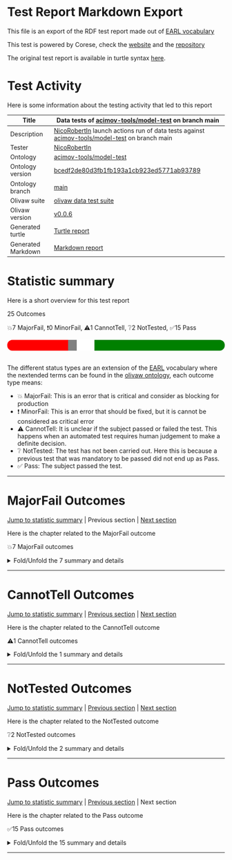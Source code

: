 # Test Report Markdown Export

This file is an export of the RDF test report made out of [EARL vocabulary](https://www.w3.org/TR/EARL10/)

This test is powered by Corese, check the [website](https://project.inria.fr/corese/) and the [repository](https://github.com/Wimmics/corese)

The original test report is available in turtle syntax [here](./data-test-actions.ttl).

# Test Activity

Here is some information about the testing activity that led to this report

|Title|Data&#32;tests&#32;of&#32;[acimov-tools/model-test](https://github.com/acimov-tools/model-test)&#32;on&#32;branch&#32;main|
|--|--|
|Description|[NicoRobertIn](https://github.com/NicoRobertIn)&#32;launch&#32;actions&#32;run&#32;of&#32;data&#32;tests&#32;against&#32;[acimov-tools/model-test](https://github.com/acimov-tools/model-test)&#32;on&#32;branch&#32;main|
|Tester|[NicoRobertIn](https://github.com/NicoRobertIn)|
|Ontology|[acimov-tools/model-test](https://github.com/acimov-tools/model-test)|
|Ontology version|[bcedf2de80d3fb1fb193a1cb923ed5771ab93789](https://github.com/acimov-tools/model-test/tree/bcedf2de80d3fb1fb193a1cb923ed5771ab93789)|
|Ontology branch|[main](https://github.com/acimov-tools/model-test/tree/main)|
|Olivaw suite|[olivaw data test suite](https://github.com/Wimmics/olivaw/blob/v0.0.6/olivaw/test/data/suite.py)|
|Olivaw version|[v0.0.6](https://github.com/Wimmics/olivaw)|
|Generated turtle|[Turtle report](./../../github.com/acimov-tools/model-test/blob/bcedf2de80d3fb1fb193a1cb923ed5771ab93789/.acimov/output/data-test-actions.ttl)|
|Generated Markdown|[Markdown report](./../../github.com/acimov-tools/model-test/blob/bcedf2de80d3fb1fb193a1cb923ed5771ab93789/.acimov/output/data-test-actions.md)|

# Statistic summary

Here is a short overview for this test report

25 Outcomes

:boom:7 MajorFail, :exclamation:0 MinorFail, :warning:1 CannotTell, :grey_question:2 NotTested, :white_check_mark:15 Pass

<div  style="border-radius: 12px; height: 25px; overflow: hidden"><img src="../assets/red.png" width="28%" height="25px"/><img src="../assets/orange.png" width="0%" height="25px"/><img src="../assets/grey.png" width="4%" height="25px"/><img src="../assets/white.png" width="8%" height="25px"/><img src="../assets/green.png" width="60%" height="25px"/></div>

<br/>

The different status types are an extension of the [EARL](https://www.w3.org/TR/EARL10-Schema/) vocabulary where the nextended terms can be found in the [olivaw ontology](https://ns.inria.fr/olivaw#), each outcome type means:
* :boom: MajorFail: This is an error that is critical and consider as blocking for production
* :exclamation: MinorFail: This is an error that should be fixed, but it is cannot be considered as critical error
* :warning: CannotTell: It is unclear if the subject passed or failed the test. This happens when an automated test requires human judgement to make a definite decision.
* :grey_question: NotTested:  The test has not been carried out. Here this is because a previous test that was mandatory to be passed did not end up as Pass.
* :white_check_mark: Pass: The subject passed the test.

***


# MajorFail Outcomes

[Jump to statistic summary](#statistic-summary)	|	Previous section	|	[Next section](#cannottell-outcomes)

Here is the chapter related to the MajorFail outcome

:boom:7 MajorFail outcomes

<details>
<summary>Fold/Unfold the 7 summary and details</summary>

## MajorFail Outcomes Summary

:boom:7 MajorFail outcomes

|*Jump*|*Number*|*Status*|*Subject*|*Criterion*|*Title*|*Link*|
|------|--------|--------|---------|-----------|-------|------|
|[Chapter top](#majorfail-outcomes)|<div id="summary-MajorFail-1">1/7</div>|:boom:MajorFail|`usecase-zeusecase-wronguncommonprefix`|[data-richness](https://raw.githubusercontent.com/acimov-tools/model-test/main/.acimov/custom-tests/data/richness.shacl#criterion)|Error on custom test |[Jump](#majorfail-outcome-number-1)|
|[Chapter top](#majorfail-outcomes)|<div id="summary-MajorFail-2">2/7</div>|:boom:MajorFail|`usecase-zeusecase-wrongcommonprefix`|[data-richness](https://raw.githubusercontent.com/acimov-tools/model-test/main/.acimov/custom-tests/data/richness.shacl#criterion)|Error on custom test |[Jump](#majorfail-outcome-number-2)|
|[Chapter top](#majorfail-outcomes)|<div id="summary-MajorFail-3">3/7</div>|:boom:MajorFail|`usecase-zeusecase-syntax`|[syntax](https://ns.inria.fr/olivaw#syntax)|Test subject has syntax errors|[Jump](#majorfail-outcome-number-3)|
|[Chapter top](#majorfail-outcomes)|<div id="summary-MajorFail-4">4/7</div>|:boom:MajorFail|`usecase-zeusecase-notrealterm`|[term-recognition](https://ns.inria.fr/olivaw#term-recognition)|Unknown ontology term|[Jump](#majorfail-outcome-number-4)|
|[Chapter top](#majorfail-outcomes)|<div id="summary-MajorFail-5">5/7</div>|:boom:MajorFail|`usecase-zeusecase-notrealterm`|[data-richness](https://raw.githubusercontent.com/acimov-tools/model-test/main/.acimov/custom-tests/data/richness.shacl#criterion)|Error on custom test |[Jump](#majorfail-outcome-number-5)|
|[Chapter top](#majorfail-outcomes)|<div id="summary-MajorFail-6">6/7</div>|:boom:MajorFail|`usecase-zeusecase-inconsistent`|[owl-rl-constraint](https://ns.inria.fr/olivaw#owl-rl-constraint)|OWL RL Constraint violation|[Jump](#majorfail-outcome-number-6)|
|[Chapter top](#majorfail-outcomes)|<div id="summary-MajorFail-7">7/7</div>|:boom:MajorFail|`dataset-domain1-scenario1`|[owl-rl-constraint](https://ns.inria.fr/olivaw#owl-rl-constraint)|OWL RL Constraint violation|[Jump](#majorfail-outcome-number-7)|

***

## MajorFail Outcomes Details

This subchapter gives more details to the :boom:MajorFail outcomes

### MajorFail Outcome number 1

[Jump to summary definition](#summary-MajorFail-1)	|	Previous MajorFail outcome	|	[Next MajorFail outcome](#majorfail-outcome-number-2)

:boom:MajorFail outcome
#### Subject detail
|Name|usecase-zeusecase-wronguncommonprefix|
|----|----|
|Title|Standalone&#32;use&#32;case&#32;use-cases/zeusecase/wronguncommonprefix.ttl&#32;from&#32;branch&#32;main|
|Composition|- [Use case zeusecase/wronguncommonprefix](https://github.com/acimov-tools/model-test/blob/main/use-cases/zeusecase/wronguncommonprefix.ttl)|

#### Criterion detail
|Identifier|[data-richness](https://raw.githubusercontent.com/acimov-tools/model-test/main/.acimov/custom-tests/data/richness.shacl#criterion)|
|----|----|
|Title|The&#32;vocabulary&#32;is&#32;linked&#32;to&#32;by&#32;other&#32;vocabularies|
|Description|Each&#32;node&#32;should&#32;have&#32;predicates&#32;other&#32;than&#32;rdf:type|

#### Outcome Detail
|Jump|Type|:boom:MajorFail|
|----|----|----|
|[Section top](#majorfail-outcome-number-1)|Identifier|`data-richness`|
|[Section top](#majorfail-outcome-number-1)|Title|Error&#32;on&#32;custom&#32;test&#32;|
|[Section top](#majorfail-outcome-number-1)|Description|Error&#32;occured&#32;while&#32;running&#32;custom&#32;test&#32;|
|[Section top](#majorfail-outcome-number-1)|Pointer|<pre lang="Turtle"><code>:shape&#32;a&#32;sh:NodeShape&#32;;  &#10; &#32; &#32; &#32; &#32;sh:message&#32; &#34;Some&#32;subjects&#32;only&#32;have&#32;a&#32;rdf:type&#32;property&#34; &#32;;  &#10; &#32; &#32; &#32; &#32;sh:severity&#32;sh:Warning&#32;;  &#10; &#32; &#32; &#32; &#32;sh:sparql&#32; &#91;&#32;sh:select&#32; &#34; &#34; &#34;  &#10;select&#32;?this&#32;where&#32;{  &#10; &#32; &#32;?this&#32;?p&#32;?o&#32;.  &#10; &#32; &#32; &#32;filter&#32;(?p&#32;!=&#32;rdf:t...&#34; &#34; &#34; &#32;]&#32;;  &#10; &#32; &#32; &#32; &#32;sh:targetSubjectsOf&#32;rdf:type&#32;.</code></pre>|
|[Section top](#majorfail-outcome-number-1)|Pointer|<pre lang="Turtle"><code>violation:8406ad30-4806-460e-890d-08ef516819e3&#32;a&#32;sh:ValidationResult&#32;;  &#10; &#32; &#32; &#32; &#32;sh:focusNode&#32; &#60;https://www.example.org/zeusecase/zeInstance> &#32;;  &#10; &#32; &#32; &#32; &#32;sh:resultMessage&#32; &#34;Some&#32;subjects&#32;only&#32;have&#32;a&#32;rdf:type&#32;property&#34; &#32;;  &#10; &#32; &#32; &#32; &#32;sh:resultPath&#32;sh:sparql&#32;;  &#10; &#32; &#32; &#32; &#32;sh:resultSeverity&#32;sh:Warning&#32;;  &#10; &#32; &#32; &#32; &#32;sh:sourceConstraintComponent&#32;sh:sparqlCount&#32;;  &#10; &#32; &#32; &#32; &#32;sh:sourceShape&#32;data-richness:shape&#32;.</code></pre>|
|[Section top](#majorfail-outcome-number-1)|Pointer|<pre lang="Turtle"><code>:zeInstance&#32;a&#32; &#60;http://www.example.org/olivaw/ClassA> &#32;.</code></pre>|

***
### MajorFail Outcome number 2

[Jump to summary definition](#summary-MajorFail-2)	|	[Previous MajorFail outcome](#majorfail-outcome-number-1)	|	[Next MajorFail outcome](#majorfail-outcome-number-3)

:boom:MajorFail outcome
#### Subject detail
|Name|usecase-zeusecase-wrongcommonprefix|
|----|----|
|Title|Standalone&#32;use&#32;case&#32;use-cases/zeusecase/wrongcommonprefix.ttl&#32;from&#32;branch&#32;main|
|Composition|- [Use case zeusecase/wrongcommonprefix](https://github.com/acimov-tools/model-test/blob/main/use-cases/zeusecase/wrongcommonprefix.ttl)|

#### Criterion detail
|Identifier|[data-richness](https://raw.githubusercontent.com/acimov-tools/model-test/main/.acimov/custom-tests/data/richness.shacl#criterion)|
|----|----|
|Title|The&#32;vocabulary&#32;is&#32;linked&#32;to&#32;by&#32;other&#32;vocabularies|
|Description|Each&#32;node&#32;should&#32;have&#32;predicates&#32;other&#32;than&#32;rdf:type|

#### Outcome Detail
|Jump|Type|:boom:MajorFail|
|----|----|----|
|[Section top](#majorfail-outcome-number-2)|Identifier|`data-richness`|
|[Section top](#majorfail-outcome-number-2)|Title|Error&#32;on&#32;custom&#32;test&#32;|
|[Section top](#majorfail-outcome-number-2)|Description|Error&#32;occured&#32;while&#32;running&#32;custom&#32;test&#32;|
|[Section top](#majorfail-outcome-number-2)|Pointer|<pre lang="Turtle"><code>:shape&#32;a&#32;sh:NodeShape&#32;;  &#10; &#32; &#32; &#32; &#32;sh:message&#32; &#34;Some&#32;subjects&#32;only&#32;have&#32;a&#32;rdf:type&#32;property&#34; &#32;;  &#10; &#32; &#32; &#32; &#32;sh:severity&#32;sh:Warning&#32;;  &#10; &#32; &#32; &#32; &#32;sh:sparql&#32; &#91;&#32;sh:select&#32; &#34; &#34; &#34;  &#10;select&#32;?this&#32;where&#32;{  &#10; &#32; &#32;?this&#32;?p&#32;?o&#32;.  &#10; &#32; &#32; &#32;filter&#32;(?p&#32;!=&#32;rdf:t...&#34; &#34; &#34; &#32;]&#32;;  &#10; &#32; &#32; &#32; &#32;sh:targetSubjectsOf&#32;rdf:type&#32;.</code></pre>|
|[Section top](#majorfail-outcome-number-2)|Pointer|<pre lang="Turtle"><code>violation:f36850b7-7e89-415e-81ce-c74b4d6dd4ba&#32;a&#32;sh:ValidationResult&#32;;  &#10; &#32; &#32; &#32; &#32;sh:focusNode&#32; &#60;https://www.example.org/zeusecase/zeInstance> &#32;;  &#10; &#32; &#32; &#32; &#32;sh:resultMessage&#32; &#34;Some&#32;subjects&#32;only&#32;have&#32;a&#32;rdf:type&#32;property&#34; &#32;;  &#10; &#32; &#32; &#32; &#32;sh:resultPath&#32;sh:sparql&#32;;  &#10; &#32; &#32; &#32; &#32;sh:resultSeverity&#32;sh:Warning&#32;;  &#10; &#32; &#32; &#32; &#32;sh:sourceConstraintComponent&#32;sh:sparqlCount&#32;;  &#10; &#32; &#32; &#32; &#32;sh:sourceShape&#32;data-richness:shape&#32;.</code></pre>|
|[Section top](#majorfail-outcome-number-2)|Pointer|<pre lang="Turtle"><code>:zeInstance&#32;a&#32;sand:ClassA&#32;.</code></pre>|

***
### MajorFail Outcome number 3

[Jump to summary definition](#summary-MajorFail-3)	|	[Previous MajorFail outcome](#majorfail-outcome-number-2)	|	[Next MajorFail outcome](#majorfail-outcome-number-4)

:boom:MajorFail outcome
#### Subject detail
|Name|usecase-zeusecase-syntax|
|----|----|
|Title|Standalone&#32;use&#32;case&#32;use-cases/zeusecase/syntax.ttl&#32;from&#32;branch&#32;main|
|Composition|- [Use case zeusecase/syntax](https://github.com/acimov-tools/model-test/blob/main/use-cases/zeusecase/syntax.ttl)|

#### Criterion detail
|Identifier|[syntax](https://ns.inria.fr/olivaw#syntax)|
|----|----|
|Title|Syntax&#32;test|
|Description|A&#32;test&#32;meant&#32;to&#32;check&#32;wether&#32;the&#32;test&#32;subject&#32;is&#32;syntaxically&#32;correct&#32;or&#32;not.|

#### Outcome Detail
|Jump|Type|:boom:MajorFail|
|----|----|----|
|[Section top](#majorfail-outcome-number-3)|Identifier|`syntax-error`|
|[Section top](#majorfail-outcome-number-3)|Title|Test&#32;subject&#32;has&#32;syntax&#32;errors|
|[Section top](#majorfail-outcome-number-3)|Description|Encountered&#32; &#34;a&#34; &#32;at&#32;line&#32;6,&#32;column&#32;27.|

***
### MajorFail Outcome number 4

[Jump to summary definition](#summary-MajorFail-4)	|	[Previous MajorFail outcome](#majorfail-outcome-number-3)	|	[Next MajorFail outcome](#majorfail-outcome-number-5)

:boom:MajorFail outcome
#### Subject detail
|Name|usecase-zeusecase-notrealterm|
|----|----|
|Title|Standalone&#32;use&#32;case&#32;use-cases/zeusecase/notrealterm.ttl&#32;from&#32;branch&#32;main|
|Composition|- [Use case zeusecase/notrealterm](https://github.com/acimov-tools/model-test/blob/main/use-cases/zeusecase/notrealterm.ttl)|

#### Criterion detail
|Identifier|[term-recognition](https://ns.inria.fr/olivaw#term-recognition)|
|----|----|
|Title|Term&#32;recognition&#32;test|
|Description|A&#32;test&#32;meant&#32;to&#32;detect&#32;if&#32;all&#32;the&#32;terms&#32;from&#32;the&#32;subject&#32;that&#32;are&#32;from&#32;the&#32;ontology&#32;namespace&#32;are&#32;indeed&#32;defined&#32;in&#32;the&#32;ontology|

#### Outcome Detail
|Jump|Type|:boom:MajorFail|
|----|----|----|
|[Section top](#majorfail-outcome-number-4)|Identifier|`unknown-term`|
|[Section top](#majorfail-outcome-number-4)|Title|Unknown&#32;ontology&#32;term|
|[Section top](#majorfail-outcome-number-4)|Description|Some&#32;fragment&#32;terms&#32;are&#32;in&#32;ontology&#32;namespace&#32;but&#32;not&#32;defined&#32;in&#32;ontology|
|[Section top](#majorfail-outcome-number-4)|Pointer|<pre lang="Turtle"><code>Term&#32;not&#32;recognized:&#32; &#60;https://www.example.org/olivaw/ClasseA></code></pre>|
|[Section top](#majorfail-outcome-number-4)|Pointer|<pre lang="Turtle"><code>&#60;https://www.example.org/zeusecase/zeInstance> &#32;a&#32;:ClasseA&#32;.</code></pre>|

***
### MajorFail Outcome number 5

[Jump to summary definition](#summary-MajorFail-5)	|	[Previous MajorFail outcome](#majorfail-outcome-number-4)	|	[Next MajorFail outcome](#majorfail-outcome-number-6)

:boom:MajorFail outcome
#### Subject detail
|Name|usecase-zeusecase-notrealterm|
|----|----|
|Title|Standalone&#32;use&#32;case&#32;use-cases/zeusecase/notrealterm.ttl&#32;from&#32;branch&#32;main|
|Composition|- [Use case zeusecase/notrealterm](https://github.com/acimov-tools/model-test/blob/main/use-cases/zeusecase/notrealterm.ttl)|

#### Criterion detail
|Identifier|[data-richness](https://raw.githubusercontent.com/acimov-tools/model-test/main/.acimov/custom-tests/data/richness.shacl#criterion)|
|----|----|
|Title|The&#32;vocabulary&#32;is&#32;linked&#32;to&#32;by&#32;other&#32;vocabularies|
|Description|Each&#32;node&#32;should&#32;have&#32;predicates&#32;other&#32;than&#32;rdf:type|

#### Outcome Detail
|Jump|Type|:boom:MajorFail|
|----|----|----|
|[Section top](#majorfail-outcome-number-5)|Identifier|`data-richness`|
|[Section top](#majorfail-outcome-number-5)|Title|Error&#32;on&#32;custom&#32;test&#32;|
|[Section top](#majorfail-outcome-number-5)|Description|Error&#32;occured&#32;while&#32;running&#32;custom&#32;test&#32;|
|[Section top](#majorfail-outcome-number-5)|Pointer|<pre lang="Turtle"><code>:shape&#32;a&#32;sh:NodeShape&#32;;  &#10; &#32; &#32; &#32; &#32;sh:message&#32; &#34;Some&#32;subjects&#32;only&#32;have&#32;a&#32;rdf:type&#32;property&#34; &#32;;  &#10; &#32; &#32; &#32; &#32;sh:severity&#32;sh:Warning&#32;;  &#10; &#32; &#32; &#32; &#32;sh:sparql&#32; &#91;&#32;sh:select&#32; &#34; &#34; &#34;  &#10;select&#32;?this&#32;where&#32;{  &#10; &#32; &#32;?this&#32;?p&#32;?o&#32;.  &#10; &#32; &#32; &#32;filter&#32;(?p&#32;!=&#32;rdf:t...&#34; &#34; &#34; &#32;]&#32;;  &#10; &#32; &#32; &#32; &#32;sh:targetSubjectsOf&#32;rdf:type&#32;.</code></pre>|
|[Section top](#majorfail-outcome-number-5)|Pointer|<pre lang="Turtle"><code>violation:13947d92-1794-4094-89cb-6c574ca66de3&#32;a&#32;sh:ValidationResult&#32;;  &#10; &#32; &#32; &#32; &#32;sh:focusNode&#32; &#60;https://www.example.org/zeusecase/zeInstance> &#32;;  &#10; &#32; &#32; &#32; &#32;sh:resultMessage&#32; &#34;Some&#32;subjects&#32;only&#32;have&#32;a&#32;rdf:type&#32;property&#34; &#32;;  &#10; &#32; &#32; &#32; &#32;sh:resultPath&#32;sh:sparql&#32;;  &#10; &#32; &#32; &#32; &#32;sh:resultSeverity&#32;sh:Warning&#32;;  &#10; &#32; &#32; &#32; &#32;sh:sourceConstraintComponent&#32;sh:sparqlCount&#32;;  &#10; &#32; &#32; &#32; &#32;sh:sourceShape&#32;data-richness:shape&#32;.</code></pre>|
|[Section top](#majorfail-outcome-number-5)|Pointer|<pre lang="Turtle"><code>:zeInstance&#32;a&#32;sand:ClasseA&#32;.</code></pre>|

***
### MajorFail Outcome number 6

[Jump to summary definition](#summary-MajorFail-6)	|	[Previous MajorFail outcome](#majorfail-outcome-number-5)	|	[Next MajorFail outcome](#majorfail-outcome-number-7)

:boom:MajorFail outcome
#### Subject detail
|Name|usecase-zeusecase-inconsistent|
|----|----|
|Title|Standalone&#32;use&#32;case&#32;use-cases/zeusecase/inconsistent.ttl&#32;from&#32;branch&#32;main|
|Composition|- [Use case zeusecase/inconsistent](https://github.com/acimov-tools/model-test/blob/main/use-cases/zeusecase/inconsistent.ttl)|

#### Criterion detail
|Identifier|[owl-rl-constraint](https://ns.inria.fr/olivaw#owl-rl-constraint)|
|----|----|
|Title|OWL&#32;RL&#32;Constraint&#32;test|
|Description|A&#32;test&#32;meant&#32;to&#32;check&#32;wether&#32;the&#32;test&#32;subject&#32;is&#32;syntaxically&#32;correct&#32;or&#32;not.|

#### Outcome Detail
|Jump|Type|:boom:MajorFail|
|----|----|----|
|[Section top](#majorfail-outcome-number-6)|Identifier|`owl-rl-constraint-violation`|
|[Section top](#majorfail-outcome-number-6)|Title|OWL&#32;RL&#32;Constraint&#32;violation|
|[Section top](#majorfail-outcome-number-6)|Description|http://www.w3.org/2002/07/owl#AllDisjointClasses&#32; &#10;rdf:type&#32;sp:ConstraintViolation&#32; &#10;sp:violationRoot&#32; &#60;https://www.example.org/zeusecase/zeInstance> &#32; &#10;rdfs:label&#32; &#34;Violates&#32;owl:AllDisjointClasses&#34; &#32; &#10;sp:arg1&#32; &#60;https://www.example.org/zeusecase/zeClassA> &#32; &#10;sp:arg2&#32; &#60;https://www.example.org/zeusecase/zeClassB> &#32; &#10; &#32; &#10;|

***
### MajorFail Outcome number 7

[Jump to summary definition](#summary-MajorFail-7)	|	[Previous MajorFail outcome](#majorfail-outcome-number-6)	|	Next MajorFail outcome

:boom:MajorFail outcome
#### Subject detail
|Name|dataset-domain1-scenario1|
|----|----|
|Title|Standalone&#32;dataset&#32;domains/domain1/scenario1/dataset.ttl&#32;from&#32;branch&#32;main|
|Composition|- [Dataset domain1/scenario1](https://github.com/acimov-tools/model-test/blob/main/domains/domain1/scenario1/dataset.ttl)|

#### Criterion detail
|Identifier|[owl-rl-constraint](https://ns.inria.fr/olivaw#owl-rl-constraint)|
|----|----|
|Title|OWL&#32;RL&#32;Constraint&#32;test|
|Description|A&#32;test&#32;meant&#32;to&#32;check&#32;wether&#32;the&#32;test&#32;subject&#32;is&#32;syntaxically&#32;correct&#32;or&#32;not.|

#### Outcome Detail
|Jump|Type|:boom:MajorFail|
|----|----|----|
|[Section top](#majorfail-outcome-number-7)|Identifier|`owl-rl-constraint-violation`|
|[Section top](#majorfail-outcome-number-7)|Title|OWL&#32;RL&#32;Constraint&#32;violation|
|[Section top](#majorfail-outcome-number-7)|Description|http://www.w3.org/2002/07/owl#AllDisjointClasses&#32; &#10;rdf:type&#32;sp:ConstraintViolation&#32; &#10;sp:violationRoot&#32; &#60;http://stardog.com/tutorial/The&lowbar;Beatles> &#32; &#10;rdfs:label&#32; &#34;Violates&#32;owl:AllDisjointClasses&#34; &#32; &#10;sp:arg1&#32; &#60;https://www.example.org/A> &#32; &#10;sp:arg2&#32; &#60;https://www.example.org/B> &#32; &#10; &#32; &#10;|

***

</details>

***


# CannotTell Outcomes

[Jump to statistic summary](#statistic-summary)	|	[Previous section](#majorfail-outcomes)	|	[Next section](#nottested-outcomes)

Here is the chapter related to the CannotTell outcome

:warning:1 CannotTell outcomes

<details>
<summary>Fold/Unfold the 1 summary and details</summary>

## CannotTell Outcomes Summary

:warning:1 CannotTell outcomes

|*Jump*|*Number*|*Status*|*Subject*|*Criterion*|*Title*|*Link*|
|------|--------|--------|---------|-----------|-------|------|
|[Chapter top](#cannottell-outcomes)|<div id="summary-CannotTell-1">1/1</div>|:warning:CannotTell|`usecase-zeusecase-wronguncommonprefix`|[namespace-validity](https://ns.inria.fr/olivaw#namespace-validity)|Possible namespace typo|[Jump](#cannottell-outcome-number-1)|

***

## CannotTell Outcomes Details

This subchapter gives more details to the :warning:CannotTell outcomes

### CannotTell Outcome number 1

[Jump to summary definition](#summary-CannotTell-1)	|	Previous CannotTell outcome	|	Next CannotTell outcome

:warning:CannotTell outcome
#### Subject detail
|Name|usecase-zeusecase-wronguncommonprefix|
|----|----|
|Title|Standalone&#32;use&#32;case&#32;use-cases/zeusecase/wronguncommonprefix.ttl&#32;from&#32;branch&#32;main|
|Composition|- [Use case zeusecase/wronguncommonprefix](https://github.com/acimov-tools/model-test/blob/main/use-cases/zeusecase/wronguncommonprefix.ttl)|

#### Criterion detail
|Identifier|[namespace-validity](https://ns.inria.fr/olivaw#namespace-validity)|
|----|----|
|Title|Prefix&#32;validity&#32;test|
|Description|A&#32;test&#32;case&#32;checking&#32;if&#32;all&#32;the&#32;prefixes&#32;are&#32;not&#32;too&#32;close&#32;from&#32;the&#32;most&#32;used&#32;existing&#32;namespaces&#32;(according&#32;to&#32;prefix&#32;cc)&#32;or&#32;an&#32;ontology&#32;namespace|

#### Outcome Detail
|Jump|Type|:warning:CannotTell|
|----|----|----|
|[Section top](#cannottell-outcome-number-1)|Identifier|`namespace-typo`|
|[Section top](#cannottell-outcome-number-1)|Title|Possible&#32;namespace&#32;typo|
|[Section top](#cannottell-outcome-number-1)|Description|The&#32;following&#32;namespace&#32;seems&#32;suspicious:  &#10; &#32;http://www.example.org/olivaw/&#32;  &#10;Was&#32;it&#32;supposed&#32;to&#32;correspond&#32;to&#32;one&#32;of&#32;these&#32;namespaces?|
|[Section top](#cannottell-outcome-number-1)|Pointer|<pre lang="Turtle"><code>Namespace&#32;usage&#32;in&#32;the&#32;subject&#32;file:</code></pre>|
|[Section top](#cannottell-outcome-number-1)|Pointer|<pre lang="Turtle"><code>&#60;https://www.example.org/zeusecase/zeInstance> &#32;a&#32; &#60;http://www.example.org/olivaw/ClassA> &#32;.</code></pre>|
|[Section top](#cannottell-outcome-number-1)|Pointer|<pre lang="Turtle"><code>Similar&#32;namespace&#32;found&#32;in&#32;file:  &#10;./use-cases/zeusecase/notrealterm.ttl&#32;  &#10;Namespace&#32;found:  &#10;https://www.example.org/olivaw/</code></pre>|
|[Section top](#cannottell-outcome-number-1)|Pointer|<pre lang="Turtle"><code>&#60;https://www.example.org/zeusecase/zeInstance> &#32;a&#32;similar-namespace:ClasseA&#32;.</code></pre>|

***

</details>

***


# NotTested Outcomes

[Jump to statistic summary](#statistic-summary)	|	[Previous section](#cannottell-outcomes)	|	[Next section](#pass-outcomes)

Here is the chapter related to the NotTested outcome

:grey_question:2 NotTested outcomes

<details>
<summary>Fold/Unfold the 2 summary and details</summary>

## NotTested Outcomes Summary

:grey_question:2 NotTested outcomes

|*Jump*|*Number*|*Status*|*Subject*|*Criterion*|*Title*|*Link*|
|------|--------|--------|---------|-----------|-------|------|
|[Chapter top](#nottested-outcomes)|<div id="summary-NotTested-1">1/2</div>|:grey_question:NotTested|`usecase-zeusecase-syntax`|[data-richness](https://ns.inria.fr/olivaw#data-richness)|Error on custom test |[Jump](#nottested-outcome-number-1)|
|[Chapter top](#nottested-outcomes)|<div id="summary-NotTested-2">2/2</div>|:grey_question:NotTested|`usecase-zeusecase-syntax`|[node-with-class](https://ns.inria.fr/olivaw#node-with-class)|Error on custom test |[Jump](#nottested-outcome-number-2)|

***

## NotTested Outcomes Details

This subchapter gives more details to the :grey_question:NotTested outcomes

### NotTested Outcome number 1

[Jump to summary definition](#summary-NotTested-1)	|	Previous NotTested outcome	|	[Next NotTested outcome](#nottested-outcome-number-2)

:grey_question:NotTested outcome
#### Subject detail
|Name|usecase-zeusecase-syntax|
|----|----|
|Title|Standalone&#32;use&#32;case&#32;use-cases/zeusecase/syntax.ttl&#32;from&#32;branch&#32;main|
|Composition|- [Use case zeusecase/syntax](https://github.com/acimov-tools/model-test/blob/main/use-cases/zeusecase/syntax.ttl)|

#### Criterion detail
|Identifier|[data-richness](https://ns.inria.fr/olivaw#data-richness)|
|----|----|
|Title|The&#32;vocabulary&#32;is&#32;linked&#32;to&#32;by&#32;other&#32;vocabularies|
|Description|Each&#32;node&#32;should&#32;have&#32;predicates&#32;other&#32;than&#32;rdf:type|

#### Outcome Detail
|Jump|Type|:grey_question:NotTested|
|----|----|----|
|[Section top](#nottested-outcome-number-1)|Identifier|`data-richness`|
|[Section top](#nottested-outcome-number-1)|Title|Error&#32;on&#32;custom&#32;test&#32;|
|[Section top](#nottested-outcome-number-1)|Description|Custom&#32;test&#32; &#32;could&#32;not&#32;be&#32;run&#32;because&#32;the&#32;subject&#32;could&#32;not&#32;be&#32;loaded&#32;in&#32;the&#32;engine|

***
### NotTested Outcome number 2

[Jump to summary definition](#summary-NotTested-2)	|	[Previous NotTested outcome](#nottested-outcome-number-1)	|	Next NotTested outcome

:grey_question:NotTested outcome
#### Subject detail
|Name|usecase-zeusecase-syntax|
|----|----|
|Title|Standalone&#32;use&#32;case&#32;use-cases/zeusecase/syntax.ttl&#32;from&#32;branch&#32;main|
|Composition|- [Use case zeusecase/syntax](https://github.com/acimov-tools/model-test/blob/main/use-cases/zeusecase/syntax.ttl)|

#### Criterion detail
|Identifier|[node-with-class](https://ns.inria.fr/olivaw#node-with-class)|
|----|----|
|Title|Classed&#32;node&#32;test|
|Description|A&#32;test&#32;meant&#32;to&#32;test&#32;if&#32;each&#32;node&#32;has&#32;a&#32;rdf:type&#32;property|

#### Outcome Detail
|Jump|Type|:grey_question:NotTested|
|----|----|----|
|[Section top](#nottested-outcome-number-2)|Identifier|`node-with-class`|
|[Section top](#nottested-outcome-number-2)|Title|Error&#32;on&#32;custom&#32;test&#32;|
|[Section top](#nottested-outcome-number-2)|Description|Custom&#32;test&#32; &#32;could&#32;not&#32;be&#32;run&#32;because&#32;the&#32;subject&#32;could&#32;not&#32;be&#32;loaded&#32;in&#32;the&#32;engine|

***

</details>

***


# Pass Outcomes

[Jump to statistic summary](#statistic-summary)	|	[Previous section](#nottested-outcomes)	|	Next section

Here is the chapter related to the Pass outcome

:white_check_mark:15 Pass outcomes

<details>
<summary>Fold/Unfold the 15 summary and details</summary>

## Pass Outcomes Summary

:white_check_mark:15 Pass outcomes

|*Jump*|*Number*|*Status*|*Subject*|*Criterion*|*Title*|*Link*|
|------|--------|--------|---------|-----------|-------|------|
|[Chapter top](#pass-outcomes)|<div id="summary-Pass-1">1/15</div>|:white_check_mark:Pass|`usecase-zeusecase-wronguncommonprefix`|[owl-rl-constraint](https://ns.inria.fr/olivaw#owl-rl-constraint)|OWL RL consistent|[Jump](#pass-outcome-number-1)|
|[Chapter top](#pass-outcomes)|<div id="summary-Pass-2">2/15</div>|:white_check_mark:Pass|`usecase-zeusecase-wronguncommonprefix`|[syntax](https://ns.inria.fr/olivaw#syntax)|Correct syntax|[Jump](#pass-outcome-number-2)|
|[Chapter top](#pass-outcomes)|<div id="summary-Pass-3">3/15</div>|:white_check_mark:Pass|`usecase-zeusecase-wronguncommonprefix`|[term-recognition](https://ns.inria.fr/olivaw#term-recognition)|Every term exists|[Jump](#pass-outcome-number-3)|
|[Chapter top](#pass-outcomes)|<div id="summary-Pass-4">4/15</div>|:white_check_mark:Pass|`usecase-zeusecase-wronguncommonprefix`|[node-with-class](https://raw.githubusercontent.com/acimov-tools/model-test/main/.acimov/custom-tests/data/node-with-class.shacl#criterion)|Test  passed|[Jump](#pass-outcome-number-4)|
|[Chapter top](#pass-outcomes)|<div id="summary-Pass-5">5/15</div>|:white_check_mark:Pass|`usecase-zeusecase-wrongcommonprefix`|[namespace-validity](https://ns.inria.fr/olivaw#namespace-validity)|No namespace typo|[Jump](#pass-outcome-number-5)|
|[Chapter top](#pass-outcomes)|<div id="summary-Pass-6">6/15</div>|:white_check_mark:Pass|`usecase-zeusecase-wrongcommonprefix`|[owl-rl-constraint](https://ns.inria.fr/olivaw#owl-rl-constraint)|OWL RL consistent|[Jump](#pass-outcome-number-6)|
|[Chapter top](#pass-outcomes)|<div id="summary-Pass-7">7/15</div>|:white_check_mark:Pass|`usecase-zeusecase-wrongcommonprefix`|[syntax](https://ns.inria.fr/olivaw#syntax)|Correct syntax|[Jump](#pass-outcome-number-7)|
|[Chapter top](#pass-outcomes)|<div id="summary-Pass-8">8/15</div>|:white_check_mark:Pass|`usecase-zeusecase-wrongcommonprefix`|[term-recognition](https://ns.inria.fr/olivaw#term-recognition)|Every term exists|[Jump](#pass-outcome-number-8)|
|[Chapter top](#pass-outcomes)|<div id="summary-Pass-9">9/15</div>|:white_check_mark:Pass|`usecase-zeusecase-wrongcommonprefix`|[node-with-class](https://raw.githubusercontent.com/acimov-tools/model-test/main/.acimov/custom-tests/data/node-with-class.shacl#criterion)|Test  passed|[Jump](#pass-outcome-number-9)|
|[Chapter top](#pass-outcomes)|<div id="summary-Pass-10">10/15</div>|:white_check_mark:Pass|`usecase-zeusecase-notrealterm`|[namespace-validity](https://ns.inria.fr/olivaw#namespace-validity)|No namespace typo|[Jump](#pass-outcome-number-10)|
|[Chapter top](#pass-outcomes)|<div id="summary-Pass-11">11/15</div>|:white_check_mark:Pass|`usecase-zeusecase-notrealterm`|[owl-rl-constraint](https://ns.inria.fr/olivaw#owl-rl-constraint)|OWL RL consistent|[Jump](#pass-outcome-number-11)|
|[Chapter top](#pass-outcomes)|<div id="summary-Pass-12">12/15</div>|:white_check_mark:Pass|`usecase-zeusecase-notrealterm`|[syntax](https://ns.inria.fr/olivaw#syntax)|Correct syntax|[Jump](#pass-outcome-number-12)|
|[Chapter top](#pass-outcomes)|<div id="summary-Pass-13">13/15</div>|:white_check_mark:Pass|`usecase-zeusecase-notrealterm`|[node-with-class](https://raw.githubusercontent.com/acimov-tools/model-test/main/.acimov/custom-tests/data/node-with-class.shacl#criterion)|Test  passed|[Jump](#pass-outcome-number-13)|
|[Chapter top](#pass-outcomes)|<div id="summary-Pass-14">14/15</div>|:white_check_mark:Pass|`usecase-zeusecase-inconsistent`|[syntax](https://ns.inria.fr/olivaw#syntax)|Correct syntax|[Jump](#pass-outcome-number-14)|
|[Chapter top](#pass-outcomes)|<div id="summary-Pass-15">15/15</div>|:white_check_mark:Pass|`dataset-domain1-scenario1`|[syntax](https://ns.inria.fr/olivaw#syntax)|Correct syntax|[Jump](#pass-outcome-number-15)|

***

## Pass Outcomes Details

This subchapter gives more details to the :white_check_mark:Pass outcomes

### Pass Outcome number 1

[Jump to summary definition](#summary-Pass-1)	|	Previous Pass outcome	|	[Next Pass outcome](#pass-outcome-number-2)

:white_check_mark:Pass outcome
#### Subject detail
|Name|usecase-zeusecase-wronguncommonprefix|
|----|----|
|Title|Standalone&#32;use&#32;case&#32;use-cases/zeusecase/wronguncommonprefix.ttl&#32;from&#32;branch&#32;main|
|Composition|- [Use case zeusecase/wronguncommonprefix](https://github.com/acimov-tools/model-test/blob/main/use-cases/zeusecase/wronguncommonprefix.ttl)|

#### Criterion detail
|Identifier|[owl-rl-constraint](https://ns.inria.fr/olivaw#owl-rl-constraint)|
|----|----|
|Title|OWL&#32;RL&#32;Constraint&#32;test|
|Description|A&#32;test&#32;meant&#32;to&#32;check&#32;wether&#32;the&#32;test&#32;subject&#32;is&#32;syntaxically&#32;correct&#32;or&#32;not.|

#### Outcome Detail
|Jump|Type|:white_check_mark:Pass|
|----|----|----|
|[Section top](#pass-outcome-number-1)|Identifier|`owl-rl-constraint-violation`|
|[Section top](#pass-outcome-number-1)|Title|OWL&#32;RL&#32;consistent|
|[Section top](#pass-outcome-number-1)|Description|The&#32;provided&#32;graph&#32;is&#32;consistent&#32;for&#32;any&#32;OWL&#32;RL&#32;constraint|

***
### Pass Outcome number 2

[Jump to summary definition](#summary-Pass-2)	|	[Previous Pass outcome](#pass-outcome-number-1)	|	[Next Pass outcome](#pass-outcome-number-3)

:white_check_mark:Pass outcome
#### Subject detail
|Name|usecase-zeusecase-wronguncommonprefix|
|----|----|
|Title|Standalone&#32;use&#32;case&#32;use-cases/zeusecase/wronguncommonprefix.ttl&#32;from&#32;branch&#32;main|
|Composition|- [Use case zeusecase/wronguncommonprefix](https://github.com/acimov-tools/model-test/blob/main/use-cases/zeusecase/wronguncommonprefix.ttl)|

#### Criterion detail
|Identifier|[syntax](https://ns.inria.fr/olivaw#syntax)|
|----|----|
|Title|Syntax&#32;test|
|Description|A&#32;test&#32;meant&#32;to&#32;check&#32;wether&#32;the&#32;test&#32;subject&#32;is&#32;syntaxically&#32;correct&#32;or&#32;not.|

#### Outcome Detail
|Jump|Type|:white_check_mark:Pass|
|----|----|----|
|[Section top](#pass-outcome-number-2)|Identifier|`syntax-error`|
|[Section top](#pass-outcome-number-2)|Title|Correct&#32;syntax|
|[Section top](#pass-outcome-number-2)|Description|Test&#32;subject&#32;has&#32;a&#32;correct&#32;syntax|

***
### Pass Outcome number 3

[Jump to summary definition](#summary-Pass-3)	|	[Previous Pass outcome](#pass-outcome-number-2)	|	[Next Pass outcome](#pass-outcome-number-4)

:white_check_mark:Pass outcome
#### Subject detail
|Name|usecase-zeusecase-wronguncommonprefix|
|----|----|
|Title|Standalone&#32;use&#32;case&#32;use-cases/zeusecase/wronguncommonprefix.ttl&#32;from&#32;branch&#32;main|
|Composition|- [Use case zeusecase/wronguncommonprefix](https://github.com/acimov-tools/model-test/blob/main/use-cases/zeusecase/wronguncommonprefix.ttl)|

#### Criterion detail
|Identifier|[term-recognition](https://ns.inria.fr/olivaw#term-recognition)|
|----|----|
|Title|Term&#32;recognition&#32;test|
|Description|A&#32;test&#32;meant&#32;to&#32;detect&#32;if&#32;all&#32;the&#32;terms&#32;from&#32;the&#32;subject&#32;that&#32;are&#32;from&#32;the&#32;ontology&#32;namespace&#32;are&#32;indeed&#32;defined&#32;in&#32;the&#32;ontology|

#### Outcome Detail
|Jump|Type|:white_check_mark:Pass|
|----|----|----|
|[Section top](#pass-outcome-number-3)|Identifier|`unknown-term`|
|[Section top](#pass-outcome-number-3)|Title|Every&#32;term&#32;exists|
|[Section top](#pass-outcome-number-3)|Description|All&#32;the&#32;ontologic&#32;terms&#32;in&#32;the&#32;subject&#32;are&#32;defined&#32;in&#32;the&#32;ontology|

***
### Pass Outcome number 4

[Jump to summary definition](#summary-Pass-4)	|	[Previous Pass outcome](#pass-outcome-number-3)	|	[Next Pass outcome](#pass-outcome-number-5)

:white_check_mark:Pass outcome
#### Subject detail
|Name|usecase-zeusecase-wronguncommonprefix|
|----|----|
|Title|Standalone&#32;use&#32;case&#32;use-cases/zeusecase/wronguncommonprefix.ttl&#32;from&#32;branch&#32;main|
|Composition|- [Use case zeusecase/wronguncommonprefix](https://github.com/acimov-tools/model-test/blob/main/use-cases/zeusecase/wronguncommonprefix.ttl)|

#### Criterion detail
|Identifier|[node-with-class](https://raw.githubusercontent.com/acimov-tools/model-test/main/.acimov/custom-tests/data/node-with-class.shacl#criterion)|
|----|----|
|Title|Classed&#32;node&#32;test|
|Description|A&#32;test&#32;meant&#32;to&#32;test&#32;if&#32;each&#32;node&#32;has&#32;a&#32;rdf:type&#32;property|

#### Outcome Detail
|Jump|Type|:white_check_mark:Pass|
|----|----|----|
|[Section top](#pass-outcome-number-4)|Identifier|`node-with-class`|
|[Section top](#pass-outcome-number-4)|Title|Test&#32; &#32;passed|
|[Section top](#pass-outcome-number-4)|Description|The&#32;custom&#32;test&#32; &#32;passed|

***
### Pass Outcome number 5

[Jump to summary definition](#summary-Pass-5)	|	[Previous Pass outcome](#pass-outcome-number-4)	|	[Next Pass outcome](#pass-outcome-number-6)

:white_check_mark:Pass outcome
#### Subject detail
|Name|usecase-zeusecase-wrongcommonprefix|
|----|----|
|Title|Standalone&#32;use&#32;case&#32;use-cases/zeusecase/wrongcommonprefix.ttl&#32;from&#32;branch&#32;main|
|Composition|- [Use case zeusecase/wrongcommonprefix](https://github.com/acimov-tools/model-test/blob/main/use-cases/zeusecase/wrongcommonprefix.ttl)|

#### Criterion detail
|Identifier|[namespace-validity](https://ns.inria.fr/olivaw#namespace-validity)|
|----|----|
|Title|Prefix&#32;validity&#32;test|
|Description|A&#32;test&#32;case&#32;checking&#32;if&#32;all&#32;the&#32;prefixes&#32;are&#32;not&#32;too&#32;close&#32;from&#32;the&#32;most&#32;used&#32;existing&#32;namespaces&#32;(according&#32;to&#32;prefix&#32;cc)&#32;or&#32;an&#32;ontology&#32;namespace|

#### Outcome Detail
|Jump|Type|:white_check_mark:Pass|
|----|----|----|
|[Section top](#pass-outcome-number-5)|Identifier|`namespace-typo`|
|[Section top](#pass-outcome-number-5)|Title|No&#32;namespace&#32;typo|
|[Section top](#pass-outcome-number-5)|Description|It&#32;seems&#32;that&#32;none&#32;of&#32;the&#32;subject&#32;URIs&#32;have&#32;namespaces&#32;typos|

***
### Pass Outcome number 6

[Jump to summary definition](#summary-Pass-6)	|	[Previous Pass outcome](#pass-outcome-number-5)	|	[Next Pass outcome](#pass-outcome-number-7)

:white_check_mark:Pass outcome
#### Subject detail
|Name|usecase-zeusecase-wrongcommonprefix|
|----|----|
|Title|Standalone&#32;use&#32;case&#32;use-cases/zeusecase/wrongcommonprefix.ttl&#32;from&#32;branch&#32;main|
|Composition|- [Use case zeusecase/wrongcommonprefix](https://github.com/acimov-tools/model-test/blob/main/use-cases/zeusecase/wrongcommonprefix.ttl)|

#### Criterion detail
|Identifier|[owl-rl-constraint](https://ns.inria.fr/olivaw#owl-rl-constraint)|
|----|----|
|Title|OWL&#32;RL&#32;Constraint&#32;test|
|Description|A&#32;test&#32;meant&#32;to&#32;check&#32;wether&#32;the&#32;test&#32;subject&#32;is&#32;syntaxically&#32;correct&#32;or&#32;not.|

#### Outcome Detail
|Jump|Type|:white_check_mark:Pass|
|----|----|----|
|[Section top](#pass-outcome-number-6)|Identifier|`owl-rl-constraint-violation`|
|[Section top](#pass-outcome-number-6)|Title|OWL&#32;RL&#32;consistent|
|[Section top](#pass-outcome-number-6)|Description|The&#32;provided&#32;graph&#32;is&#32;consistent&#32;for&#32;any&#32;OWL&#32;RL&#32;constraint|

***
### Pass Outcome number 7

[Jump to summary definition](#summary-Pass-7)	|	[Previous Pass outcome](#pass-outcome-number-6)	|	[Next Pass outcome](#pass-outcome-number-8)

:white_check_mark:Pass outcome
#### Subject detail
|Name|usecase-zeusecase-wrongcommonprefix|
|----|----|
|Title|Standalone&#32;use&#32;case&#32;use-cases/zeusecase/wrongcommonprefix.ttl&#32;from&#32;branch&#32;main|
|Composition|- [Use case zeusecase/wrongcommonprefix](https://github.com/acimov-tools/model-test/blob/main/use-cases/zeusecase/wrongcommonprefix.ttl)|

#### Criterion detail
|Identifier|[syntax](https://ns.inria.fr/olivaw#syntax)|
|----|----|
|Title|Syntax&#32;test|
|Description|A&#32;test&#32;meant&#32;to&#32;check&#32;wether&#32;the&#32;test&#32;subject&#32;is&#32;syntaxically&#32;correct&#32;or&#32;not.|

#### Outcome Detail
|Jump|Type|:white_check_mark:Pass|
|----|----|----|
|[Section top](#pass-outcome-number-7)|Identifier|`syntax-error`|
|[Section top](#pass-outcome-number-7)|Title|Correct&#32;syntax|
|[Section top](#pass-outcome-number-7)|Description|Test&#32;subject&#32;has&#32;a&#32;correct&#32;syntax|

***
### Pass Outcome number 8

[Jump to summary definition](#summary-Pass-8)	|	[Previous Pass outcome](#pass-outcome-number-7)	|	[Next Pass outcome](#pass-outcome-number-9)

:white_check_mark:Pass outcome
#### Subject detail
|Name|usecase-zeusecase-wrongcommonprefix|
|----|----|
|Title|Standalone&#32;use&#32;case&#32;use-cases/zeusecase/wrongcommonprefix.ttl&#32;from&#32;branch&#32;main|
|Composition|- [Use case zeusecase/wrongcommonprefix](https://github.com/acimov-tools/model-test/blob/main/use-cases/zeusecase/wrongcommonprefix.ttl)|

#### Criterion detail
|Identifier|[term-recognition](https://ns.inria.fr/olivaw#term-recognition)|
|----|----|
|Title|Term&#32;recognition&#32;test|
|Description|A&#32;test&#32;meant&#32;to&#32;detect&#32;if&#32;all&#32;the&#32;terms&#32;from&#32;the&#32;subject&#32;that&#32;are&#32;from&#32;the&#32;ontology&#32;namespace&#32;are&#32;indeed&#32;defined&#32;in&#32;the&#32;ontology|

#### Outcome Detail
|Jump|Type|:white_check_mark:Pass|
|----|----|----|
|[Section top](#pass-outcome-number-8)|Identifier|`unknown-term`|
|[Section top](#pass-outcome-number-8)|Title|Every&#32;term&#32;exists|
|[Section top](#pass-outcome-number-8)|Description|All&#32;the&#32;ontologic&#32;terms&#32;in&#32;the&#32;subject&#32;are&#32;defined&#32;in&#32;the&#32;ontology|

***
### Pass Outcome number 9

[Jump to summary definition](#summary-Pass-9)	|	[Previous Pass outcome](#pass-outcome-number-8)	|	[Next Pass outcome](#pass-outcome-number-10)

:white_check_mark:Pass outcome
#### Subject detail
|Name|usecase-zeusecase-wrongcommonprefix|
|----|----|
|Title|Standalone&#32;use&#32;case&#32;use-cases/zeusecase/wrongcommonprefix.ttl&#32;from&#32;branch&#32;main|
|Composition|- [Use case zeusecase/wrongcommonprefix](https://github.com/acimov-tools/model-test/blob/main/use-cases/zeusecase/wrongcommonprefix.ttl)|

#### Criterion detail
|Identifier|[node-with-class](https://raw.githubusercontent.com/acimov-tools/model-test/main/.acimov/custom-tests/data/node-with-class.shacl#criterion)|
|----|----|
|Title|Classed&#32;node&#32;test|
|Description|A&#32;test&#32;meant&#32;to&#32;test&#32;if&#32;each&#32;node&#32;has&#32;a&#32;rdf:type&#32;property|

#### Outcome Detail
|Jump|Type|:white_check_mark:Pass|
|----|----|----|
|[Section top](#pass-outcome-number-9)|Identifier|`node-with-class`|
|[Section top](#pass-outcome-number-9)|Title|Test&#32; &#32;passed|
|[Section top](#pass-outcome-number-9)|Description|The&#32;custom&#32;test&#32; &#32;passed|

***
### Pass Outcome number 10

[Jump to summary definition](#summary-Pass-10)	|	[Previous Pass outcome](#pass-outcome-number-9)	|	[Next Pass outcome](#pass-outcome-number-11)

:white_check_mark:Pass outcome
#### Subject detail
|Name|usecase-zeusecase-notrealterm|
|----|----|
|Title|Standalone&#32;use&#32;case&#32;use-cases/zeusecase/notrealterm.ttl&#32;from&#32;branch&#32;main|
|Composition|- [Use case zeusecase/notrealterm](https://github.com/acimov-tools/model-test/blob/main/use-cases/zeusecase/notrealterm.ttl)|

#### Criterion detail
|Identifier|[namespace-validity](https://ns.inria.fr/olivaw#namespace-validity)|
|----|----|
|Title|Prefix&#32;validity&#32;test|
|Description|A&#32;test&#32;case&#32;checking&#32;if&#32;all&#32;the&#32;prefixes&#32;are&#32;not&#32;too&#32;close&#32;from&#32;the&#32;most&#32;used&#32;existing&#32;namespaces&#32;(according&#32;to&#32;prefix&#32;cc)&#32;or&#32;an&#32;ontology&#32;namespace|

#### Outcome Detail
|Jump|Type|:white_check_mark:Pass|
|----|----|----|
|[Section top](#pass-outcome-number-10)|Identifier|`namespace-typo`|
|[Section top](#pass-outcome-number-10)|Title|No&#32;namespace&#32;typo|
|[Section top](#pass-outcome-number-10)|Description|It&#32;seems&#32;that&#32;none&#32;of&#32;the&#32;subject&#32;URIs&#32;have&#32;namespaces&#32;typos|

***
### Pass Outcome number 11

[Jump to summary definition](#summary-Pass-11)	|	[Previous Pass outcome](#pass-outcome-number-10)	|	[Next Pass outcome](#pass-outcome-number-12)

:white_check_mark:Pass outcome
#### Subject detail
|Name|usecase-zeusecase-notrealterm|
|----|----|
|Title|Standalone&#32;use&#32;case&#32;use-cases/zeusecase/notrealterm.ttl&#32;from&#32;branch&#32;main|
|Composition|- [Use case zeusecase/notrealterm](https://github.com/acimov-tools/model-test/blob/main/use-cases/zeusecase/notrealterm.ttl)|

#### Criterion detail
|Identifier|[owl-rl-constraint](https://ns.inria.fr/olivaw#owl-rl-constraint)|
|----|----|
|Title|OWL&#32;RL&#32;Constraint&#32;test|
|Description|A&#32;test&#32;meant&#32;to&#32;check&#32;wether&#32;the&#32;test&#32;subject&#32;is&#32;syntaxically&#32;correct&#32;or&#32;not.|

#### Outcome Detail
|Jump|Type|:white_check_mark:Pass|
|----|----|----|
|[Section top](#pass-outcome-number-11)|Identifier|`owl-rl-constraint-violation`|
|[Section top](#pass-outcome-number-11)|Title|OWL&#32;RL&#32;consistent|
|[Section top](#pass-outcome-number-11)|Description|The&#32;provided&#32;graph&#32;is&#32;consistent&#32;for&#32;any&#32;OWL&#32;RL&#32;constraint|

***
### Pass Outcome number 12

[Jump to summary definition](#summary-Pass-12)	|	[Previous Pass outcome](#pass-outcome-number-11)	|	[Next Pass outcome](#pass-outcome-number-13)

:white_check_mark:Pass outcome
#### Subject detail
|Name|usecase-zeusecase-notrealterm|
|----|----|
|Title|Standalone&#32;use&#32;case&#32;use-cases/zeusecase/notrealterm.ttl&#32;from&#32;branch&#32;main|
|Composition|- [Use case zeusecase/notrealterm](https://github.com/acimov-tools/model-test/blob/main/use-cases/zeusecase/notrealterm.ttl)|

#### Criterion detail
|Identifier|[syntax](https://ns.inria.fr/olivaw#syntax)|
|----|----|
|Title|Syntax&#32;test|
|Description|A&#32;test&#32;meant&#32;to&#32;check&#32;wether&#32;the&#32;test&#32;subject&#32;is&#32;syntaxically&#32;correct&#32;or&#32;not.|

#### Outcome Detail
|Jump|Type|:white_check_mark:Pass|
|----|----|----|
|[Section top](#pass-outcome-number-12)|Identifier|`syntax-error`|
|[Section top](#pass-outcome-number-12)|Title|Correct&#32;syntax|
|[Section top](#pass-outcome-number-12)|Description|Test&#32;subject&#32;has&#32;a&#32;correct&#32;syntax|

***
### Pass Outcome number 13

[Jump to summary definition](#summary-Pass-13)	|	[Previous Pass outcome](#pass-outcome-number-12)	|	[Next Pass outcome](#pass-outcome-number-14)

:white_check_mark:Pass outcome
#### Subject detail
|Name|usecase-zeusecase-notrealterm|
|----|----|
|Title|Standalone&#32;use&#32;case&#32;use-cases/zeusecase/notrealterm.ttl&#32;from&#32;branch&#32;main|
|Composition|- [Use case zeusecase/notrealterm](https://github.com/acimov-tools/model-test/blob/main/use-cases/zeusecase/notrealterm.ttl)|

#### Criterion detail
|Identifier|[node-with-class](https://raw.githubusercontent.com/acimov-tools/model-test/main/.acimov/custom-tests/data/node-with-class.shacl#criterion)|
|----|----|
|Title|Classed&#32;node&#32;test|
|Description|A&#32;test&#32;meant&#32;to&#32;test&#32;if&#32;each&#32;node&#32;has&#32;a&#32;rdf:type&#32;property|

#### Outcome Detail
|Jump|Type|:white_check_mark:Pass|
|----|----|----|
|[Section top](#pass-outcome-number-13)|Identifier|`node-with-class`|
|[Section top](#pass-outcome-number-13)|Title|Test&#32; &#32;passed|
|[Section top](#pass-outcome-number-13)|Description|The&#32;custom&#32;test&#32; &#32;passed|

***
### Pass Outcome number 14

[Jump to summary definition](#summary-Pass-14)	|	[Previous Pass outcome](#pass-outcome-number-13)	|	[Next Pass outcome](#pass-outcome-number-15)

:white_check_mark:Pass outcome
#### Subject detail
|Name|usecase-zeusecase-inconsistent|
|----|----|
|Title|Standalone&#32;use&#32;case&#32;use-cases/zeusecase/inconsistent.ttl&#32;from&#32;branch&#32;main|
|Composition|- [Use case zeusecase/inconsistent](https://github.com/acimov-tools/model-test/blob/main/use-cases/zeusecase/inconsistent.ttl)|

#### Criterion detail
|Identifier|[syntax](https://ns.inria.fr/olivaw#syntax)|
|----|----|
|Title|Syntax&#32;test|
|Description|A&#32;test&#32;meant&#32;to&#32;check&#32;wether&#32;the&#32;test&#32;subject&#32;is&#32;syntaxically&#32;correct&#32;or&#32;not.|

#### Outcome Detail
|Jump|Type|:white_check_mark:Pass|
|----|----|----|
|[Section top](#pass-outcome-number-14)|Identifier|`syntax-error`|
|[Section top](#pass-outcome-number-14)|Title|Correct&#32;syntax|
|[Section top](#pass-outcome-number-14)|Description|Test&#32;subject&#32;has&#32;a&#32;correct&#32;syntax|

***
### Pass Outcome number 15

[Jump to summary definition](#summary-Pass-15)	|	[Previous Pass outcome](#pass-outcome-number-14)	|	Next Pass outcome

:white_check_mark:Pass outcome
#### Subject detail
|Name|dataset-domain1-scenario1|
|----|----|
|Title|Standalone&#32;dataset&#32;domains/domain1/scenario1/dataset.ttl&#32;from&#32;branch&#32;main|
|Composition|- [Dataset domain1/scenario1](https://github.com/acimov-tools/model-test/blob/main/domains/domain1/scenario1/dataset.ttl)|

#### Criterion detail
|Identifier|[syntax](https://ns.inria.fr/olivaw#syntax)|
|----|----|
|Title|Syntax&#32;test|
|Description|A&#32;test&#32;meant&#32;to&#32;check&#32;wether&#32;the&#32;test&#32;subject&#32;is&#32;syntaxically&#32;correct&#32;or&#32;not.|

#### Outcome Detail
|Jump|Type|:white_check_mark:Pass|
|----|----|----|
|[Section top](#pass-outcome-number-15)|Identifier|`syntax-error`|
|[Section top](#pass-outcome-number-15)|Title|Correct&#32;syntax|
|[Section top](#pass-outcome-number-15)|Description|Test&#32;subject&#32;has&#32;a&#32;correct&#32;syntax|

***

</details>

***
